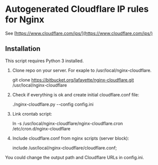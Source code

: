 Autogenerated Cloudflare IP rules for Nginx
=============================================================

See [https://www.cloudflare.com/ips/](https://www.cloudflare.com/ips/)

Installation
------------------

This script requires Python 3 installed.

1. Clone repo on your server. For exaple to /usr/local/nginx-cloudflare.

	git clone https://bitbucket.org/lafayette/nginx-cloudflare.git /usr/local/nginx-cloudflare

2. Check if everything is ok and create initial cloudflare.conf file:

	./nginx-cloudflare.py --config config.ini

3. Link crontab script:

	ln -s /usr/local/nginx-cloudflare/nginx-cloudflare.cron /etc/cron.d/nginx-cloudflare

4. Include cloudflare.conf from nginx scripts (server block):

	include /usr/local/nginx-cloudflare/cloudflare.conf;

You could change the output path and Cloudflare URLs in config.ini.
